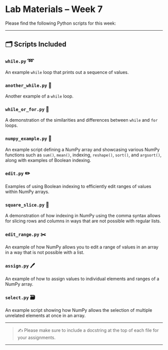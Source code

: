 # Lab Materials – Week 7

Please find the following Python scripts for this week:

---

## 🗂️ Scripts Included

### `while.py` ➿  
An example `while` loop that prints out a sequence of values.

### `another_while.py` 🔄  
Another example of a `while` loop.

### `while_or_for.py` 🔀  
A demonstration of the similarities and differences between `while` and `for` loops.

### `numpy_example.py` 🔬  
An example script defining a NumPy array and showcasing various NumPy functions such as `sum()`, `mean()`, indexing, `reshape()`, `sort()`, and `argsort()`, along with examples of Boolean indexing.

### `edit.py` ✏️  
Examples of using Boolean indexing to efficiently edit ranges of values within NumPy arrays.

### `square_slice.py` 🍕  
A demonstration of how indexing in NumPy using the comma syntax allows for slicing rows and columns in ways that are not possible with regular lists.

### `edit_range.py` ✂️  
An example of how NumPy allows you to edit a range of values in an array in a way that is not possible with a list.  

### `assign.py` 🖊️  
An example of how to assign values to individual elements and ranges of a NumPy array.

### `select.py` 🗃️  
An example script showing how NumPy allows the selection of multiple unrelated elements at once in an array.

---

> ✍️ Please make sure to include a docstring at the top of each file for your assignments.

---
